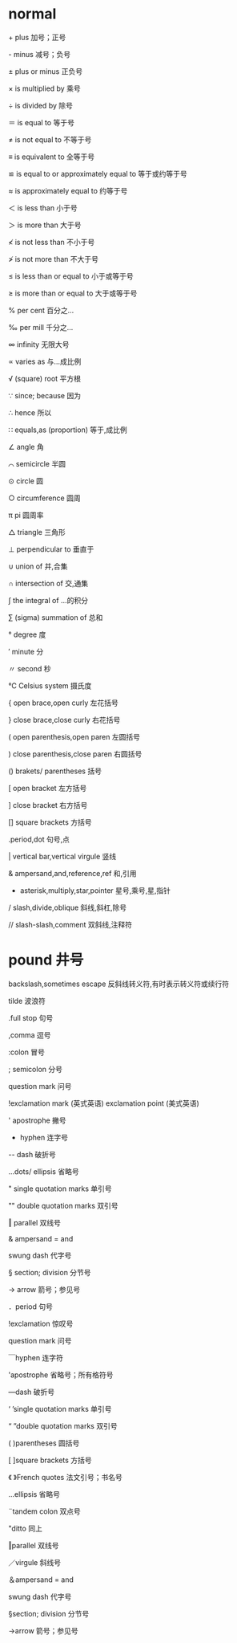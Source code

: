 # normal
\+ plus 加号；正号 

\- minus 减号；负号

± plus or minus 正负号

× is multiplied by 乘号

÷ is divided by 除号

＝ is equal to 等于号

≠ is not equal to 不等于号

≡ is equivalent to 全等于号

≌ is equal to or approximately equal to 等于或约等于号

≈ is approximately equal to 约等于号

＜ is less than 小于号

＞ is more than 大于号

≮ is not less than 不小于号

≯ is not more than 不大于号

≤ is less than or equal to 小于或等于号

≥ is more than or equal to 大于或等于号

% per cent 百分之…

‰ per mill 千分之…

∞ infinity 无限大号

∝ varies as 与…成比例

√ (square) root 平方根

∵ since; because 因为

∴ hence 所以

∷ equals,as (proportion) 等于,成比例

∠ angle 角

⌒ semicircle 半圆

⊙ circle 圆

○ circumference 圆周

π pi 圆周率

△ triangle 三角形

⊥ perpendicular to 垂直于

∪ union of 并,合集

∩ intersection of 交,通集

∫ the integral of …的积分

∑ (sigma) summation of 总和

° degree 度

′ minute 分

〃 second 秒

℃ Celsius system 摄氏度

{ open brace,open curly 左花括号

} close brace,close curly 右花括号

( open parenthesis,open paren 左圆括号

) close parenthesis,close paren 右圆括号

() brakets/ parentheses 括号

[ open bracket 左方括号

] close bracket 右方括号

[] square brackets 方括号

.period,dot 句号,点

| vertical bar,vertical virgule 竖线

& ampersand,and,reference,ref 和,引用

* asterisk,multiply,star,pointer 星号,乘号,星,指针

/ slash,divide,oblique 斜线,斜杠,除号

// slash-slash,comment 双斜线,注释符

# pound 井号

backslash,sometimes escape 反斜线转义符,有时表示转义符或续行符

tilde 波浪符

.full stop 句号

,comma 逗号

:colon 冒号

; semicolon 分号

question mark 问号

!exclamation mark (英式英语) exclamation point (美式英语)

' apostrophe 撇号

- hyphen 连字号

-- dash 破折号

...dots/ ellipsis 省略号

" single quotation marks 单引号

"" double quotation marks 双引号

‖ parallel 双线号

& ampersand = and

swung dash 代字号

§ section; division 分节号

→ arrow 箭号；参见号

．period 句号

!exclamation 惊叹号

question mark 问号

￣hyphen 连字符

'apostrophe 省略号；所有格符号

—dash 破折号

‘ ’single quotation marks 单引号

“ ”double quotation marks 双引号

( )parentheses 圆括号

[ ]square brackets 方括号

《 》French quotes 法文引号；书名号

...ellipsis 省略号

¨tandem colon 双点号

"ditto 同上

‖parallel 双线号

／virgule 斜线号

＆ampersand = and

swung dash 代字号

§section; division 分节号

→arrow 箭号；参见号


